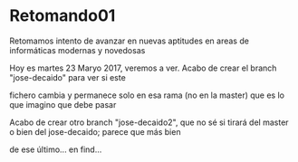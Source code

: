 # Retomando01
Retomamos intento de avanzar en nuevas aptitudes en 
areas de informáticas modernas y novedosas

Hoy es martes 23 Maryo 2017, veremos a ver.
Acabo de crear el branch "jose-decaido" para ver si este

fichero cambia y permanece solo en esa rama (no en la master)
que es lo que imagino que debe pasar

Acabo de crear otro branch "jose-decaido2", que no sé si tirará
del master o bien del jose-decaido; parece que más bien

de ese último... en find...
